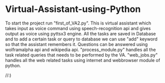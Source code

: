 # Virtual-Assistant-using-Python
To start the project run "first_of_VA2.py".
This is virtual assistant which takes input as voice command using speech-recognition api and gives output as voice using pyttsx3 engine.
All the tasks are saved in Database and to add a certain task or query to database we can use "add" keyword so that the assistant remembers it.
Questions can be answered using wolframalpha api and wikipedia api.
"process_module.py" handles all the task related queries that needs to be performed by the VA.
"web_jobs.py" handles all the web related tasks using internet and webbrowser module of python.

//:)
